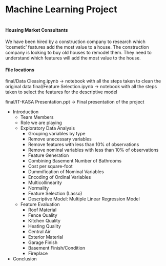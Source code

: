 <h1>Machine Learning Project<h1>
<h4>Housing Market Consultants</h4>
We have been hired by a construction company to research which ‘cosmetic’ features add the most value to a house.
The construction company is looking to buy old houses to remodel them. They need to understand which features will add the most value to the house.

<h4>File locations</h4>
final/Data Cleasing.ipynb -> notebook with all the steps taken to clean the original data
final/Feature Selection.ipynb -> notebook with all the steps taken to select the features for the descriptive model

final/IT-KASA Presentation.ppt -> Final presentation of the project
* Introduction
  * Team Members
  * Role we are playing
  * Exploratory Data Analysis
    * Grouping variables by type
    * Remove unecessary variables
    * Remove features with less than 10% of observations
    * Remove nominal variables with less than 10% of observations
    * Feature Generation
    * Combining Basement Number of Bathrooms
    * Cost per square-foot
    * Dummification of Nominal Variables
    * Encoding of Ordinal Variables
    * Multicollinearity
    * Normality
    * Feature Selection (Lasso)
    * Descriptive Model: Multiple Linear Regression Model
  * Feature Evaluation
    * Roof Material
    * Fence Quality
    * Kitchen Quality
    * Heating Quality
    * Central Air
    * Exterior Material
    * Garage Finish
    * Basement Finish/Condition
    * Fireplace
* Conclusion
